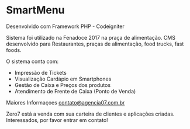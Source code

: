 # SmartMenu
Desenvolvido com Framework PHP - Codeigniter

Sistema foi utilizado na Fenadoce 2017 na praça de alimentação. CMS desenvolvido para Restaurantes, praças de alimentação, food trucks, fast foods.

O sistema conta com: 
- Impressão de Tickets 
- Visualização Cardápio em Smartphones
- Gestão de Caixa e Preços dos produtos
- Atendimento de Frente de Caixa (Ponto de Venda)

Maiores Informaçoes contato@agencia07.com.br

Zero7 está a venda com sua carteira de clientes e aplicações criadas. Interessados, por favor entrar em contato!
